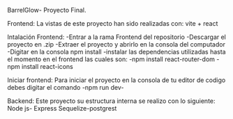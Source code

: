 BarrelGlow- Proyecto Final.

Frontend: 
La vistas de este proyecto han sido realizadas con:
vite + react

Intalación Frontend:
-Entrar a la rama Frontend del repositorio
-Descargar el proyecto en .zip 
-Extraer el proyecto y abrirlo en la consola del computador
-Digitar en la consola npm install
-instalar las dependencias utilizadas hasta el momento en el frontend las cuales son:
  -npm install react-router-dom
  -npm install react-icons

Iniciar frontend: 
Para iniciar el proyecto en la consola de tu editor de codigo debes digitar el comando -npm run dev-


Backend: 
Este proyecto su estructura interna se realizo con lo siguiente:
Node js- Express
Sequelize-postgrest

